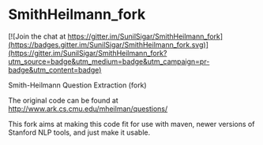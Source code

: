 SmithHeilmann_fork
==================

[![Join the chat at https://gitter.im/SunilSigar/SmithHeilmann_fork](https://badges.gitter.im/SunilSigar/SmithHeilmann_fork.svg)](https://gitter.im/SunilSigar/SmithHeilmann_fork?utm_source=badge&utm_medium=badge&utm_campaign=pr-badge&utm_content=badge)

Smith-Heilmann Question Extraction (fork)

The original code can be found at http://www.ark.cs.cmu.edu/mheilman/questions/

This fork aims at making this code fit for use with maven, newer versions of Stanford NLP tools, and just make it usable.